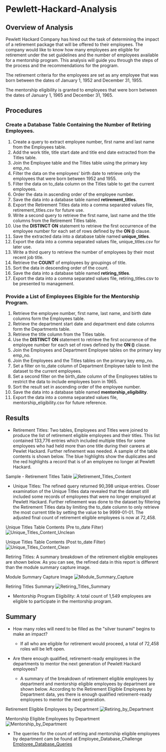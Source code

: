 # Pewlett-Hackard-Analysis

## Overview of Analysis
Pewlett Hackard Company has hired out the task of determining the impact of a retirement package that will be offered to their employees. The company would like to know how many employees are eligible for retirement under the set guidelines and the number of employees available for a mentorship program. This analysis will guide you through the steps of the process and the recommendations for the program.

The retirement criteria for the employees are set as any employee that was born between the dates of January 1, 1952 and December 31, 1955.

The mentorship eligibility is granted to employees that were born between the dates of January 1, 1965 and December 31, 1965.

## Procedures
### Create a Database Table Containing the Number of Retiring Employees.
1. Create a query to extract employee number, first name and last name from the Employees table.
2. Add the work title, title start date and title end date extracted from the Titles table.
3. Join the Employee table and the Titles table using the primary key emp_no.
4. Filter the data on the employees' birth date to retrieve only the employees that were born between 1952 and 1955.
5. Filter the data on to_data column on the Titles table to get the current employees.
6. Order the data in ascending order of the employee number.
7. Save the data into a database table named **retirement_titles**.
8. Export the Retirement Titles data into a comma separated values file, retirement_titles.csv for future use.
9. Write a second query to retrieve the first name, last name and the title columns from the Retirement Titles table.
10. Use the **DISTINCT ON** statement to retrieve the first occurrence of the employee number for each set of rows defined by the **ON ()** clause.
11. Save the extracted data into a database table named **unique_titles**.
12. Export the data into a comma separated values file, unique_titles.csv for later use.
13. Write a third query to retrieve the number of employees by their most recent job title.
14. Retrieve the **COUNT** of employees by groupings of title.
15. Sort the data in descending order of the count.
16. Save the data into a database table named **retiring_titles**.
17. Export the data into a comma separated values file, retiring_titles.csv to be presented to management.

### Provide a List of Employees Eligible for the Mentorship Program.
1. Retrieve the employee number, first name, last name, and birth date columns form the Employees table.
2. Retrieve the department start date and department end date columns form the Departments table.
3. Retrieve the title column from the Titles table.
4. Use the **DISTINCT ON** statement to retrieve the first occurrence of the employee number for each set of rows defined by the **ON ()** clause.
5. Join the Employees and Department Employee tables on the primary key emp_no.
6. Join the Employees and the Titles tables on the primary key emp_no.
7. Set a filter on to_date column of Department Employee table to limit the dataset to the current employees.
8. Set a second filter on the birth_date column of the Employees tables to restrict the data to include employees born in 1965.
9. Sort the result set in ascending order of the employee number.
10. Save the data into a database table named **mentorship_eligibility**.
11. Export the data into a comma separated values file, mentorship_eligibility.csv for future reference.

## Results
- Retirement Titles: Two tables, Employees and Titles were joined to produce the list of retirement eligible employees and their titles. This list contained 133,776 entries which included multiple titles for some employees who had held more than one title during their careers at Pewlet Hackard.  Further refinement was needed. A sample of the table contents is shown below. The blue highlights show the duplicates and the red highlights a record that is of an employee no longer at Pewlett Hackard.

Sample - Retirement Titles Table
![Retirement_Titles_Content](Images/retirement_titles_contents.PNG)

- Unique Titles: The refined query returned 90,398 unique entries. Closer examination of the Unique Titles data revealed that the dataset still included some records of employees that were no longer employed at Pewlett Hackard. Further refinement was done to the dataset by filtering the Retirement Titles data by limiting the to_date column to only retrieve the most current title by setting the value to be 9999-01-01. The adjusted final count of retirement eligible employees is now at 72,458.

Unique Titles Table Contents (Pre to_date Filter)
![Unique_Titles_Content_Unclean](Images/unique_no_filter.PNG)

Unique Titles Table Contents (Post to_date Filter)
![Unique_Titles_Content_Clean](Images/unique_with_filter.PNG)

Retiring Titles: A summary breakdown of the retirement eligible employees are shown below. As you can see, the refined data in this report is different than the module summary capture image.

Module Summary Capture Image
![Module_Summary_Capture](Images/module_summary_capture.PNG)

Retiring Titles Summary
![Retiring_Titles_Summary](Images/retiring_titles.PNG)

- Mentorship Program Eligibility: A total count of 1,549 employees are eligible to participate in the mentorship program.

## Summary
- How many roles will need to be filled as the "silver tsunami" begins to make an impact?
    - If all who are eligible for retirement would proceed, a total of 72,458 roles will be left open.

- Are there enough qualified, retirement-ready employees in the departments to mentor the next generation of Pewlett Hackard employees?
    - A summary of the breakdown of retirement eligible employees by department and mentorship eligible employees by department are shown below. According to the Retirement Eligible Employees by Department data, yes there is enough qualified retirement-ready employees to mentor the next generation.

Retirement Eligible Employees by Department
![Retiring_by_Department](Images/retiring_by_dept.PNG)

Mentorship Eligible Employees by Department
![Mentorship_by_Department](Images/mentees_by_dept.PNG)

- The querries for the count of retiring and mentorship eligible employees by department cam be found at Employee_Database_Challenge [Employee_Database_Queries](Queries/Employee_Database_Challenge.sql)
